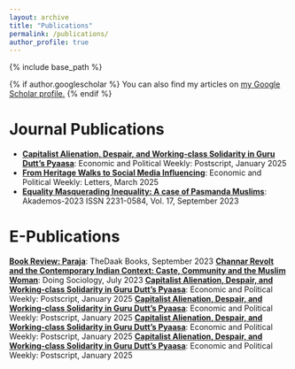 ```yaml
---
layout: archive
title: "Publications"
permalink: /publications/
author_profile: true
---
```


{% include base_path %}

{% if author.googlescholar %}
  You can also find my articles on <u><a href="{{author.googlescholar}}">my Google Scholar profile</a>.</u>
{% endif %}

Journal Publications
============
* **[Capitalist Alienation, Despair, and Working-class Solidarity in Guru Dutt’s Pyaasa](https://doi.org/10.71279/epw.v60i4.39264)**: Economic and Political Weekly: Postscript, January 2025
* **[From Heritage Walks to Social Media Influencing](https://www.epw.in/journal/2024/11/letters/heritage-walks-social-media-influencing.html-0)**: Economic and Political Weekly: Letters, March 2025
* **[Equality Masquerading Inequality: A case of Pasmanda Muslims](http://akademos.in/2023/09/equality-masquerading-inequality-a-case-of-pasmanda-muslims/)**: Akademos-2023 ISSN 2231-0584, Vol. 17, September 2023

E-Publications
==============
**[Book Review: Paraja](https://thedaak.in/2023/09/15/paraja/)**: TheDaak Books, September 2023
**[Channar Revolt and the Contemporary Indian Context: Caste,
Community and the Muslim Woman](https://doingsociology.org/2023/07/17/channar-revolt-and-the-contemporary-indian-context-caste-community-and-the-muslim-woman-tahseen-fatima/)**: Doing Sociology, July 2023
**[Capitalist Alienation, Despair, and Working-class Solidarity in Guru Dutt’s Pyaasa](https://doi.org/10.71279/epw.v60i4.39264)**: Economic and Political Weekly: Postscript, January 2025
**[Capitalist Alienation, Despair, and Working-class Solidarity in Guru Dutt’s Pyaasa](https://doi.org/10.71279/epw.v60i4.39264)**: Economic and Political Weekly: Postscript, January 2025
**[Capitalist Alienation, Despair, and Working-class Solidarity in Guru Dutt’s Pyaasa](https://doi.org/10.71279/epw.v60i4.39264)**: Economic and Political Weekly: Postscript, January 2025
**[Capitalist Alienation, Despair, and Working-class Solidarity in Guru Dutt’s Pyaasa](https://doi.org/10.71279/epw.v60i4.39264)**: Economic and Political Weekly: Postscript, January 2025

<!---{% include base_path %}

,{% for post in site.publications reversed %}
  {% include archive-single.html %}
{% endfor %}--->

